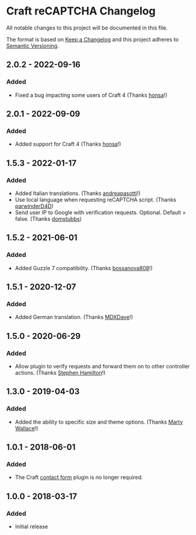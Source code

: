# Craft reCAPTCHA Changelog

All notable changes to this project will be documented in this file.

The format is based on [Keep a Changelog](http://keepachangelog.com/) and this project adheres to [Semantic Versioning](http://semver.org/).

## 2.0.2 - 2022-09-16

### Added

- Fixed a bug impacting some users of Craft 4 (Thanks [honsa](https://github.com/matt-west/craft-recaptcha/pull/38)!)

## 2.0.1 - 2022-09-09

### Added

- Added support for Craft 4 (Thanks [honsa](https://github.com/matt-west/craft-recaptcha/pull/34)!)

## 1.5.3 - 2022-01-17

### Added

- Added Italian translations. (Thanks [andreapasotti](https://github.com/matt-west/craft-recaptcha/pull/31)!)
- Use local language when requesting reCAPTCHA script. (Thanks [parwinderD4D](https://github.com/matt-west/craft-recaptcha/pull/28))
- Send user IP to Google with verification requests. Optional. Default = false. (Thanks [domstubbs](https://github.com/matt-west/craft-recaptcha/pull/30))

## 1.5.2 - 2021-06-01

### Added

- Added Guzzle 7 compatibility. (Thanks [bossanova808](https://github.com/bossanova808)!)

## 1.5.1 - 2020-12-07

### Added

- Added German translation. (Thanks [MDXDave](https://github.com/MDXDave)!)

## 1.5.0 - 2020-06-29

### Added

- Allow plugin to verify requests and forward them on to other controller actions. (Thanks [Stephen Hamilton](https://github.com/totov)!)

## 1.3.0 - 2019-04-03

### Added

- Added the ability to specific size and theme options. (Thanks [Marty Wallace](https://github.com/martywallace)!)

## 1.0.1 - 2018-06-01

### Added

- The Craft [contact form](https://github.com/craftcms/contact-form) plugin is no longer required.

## 1.0.0 - 2018-03-17

### Added

- Initial release
